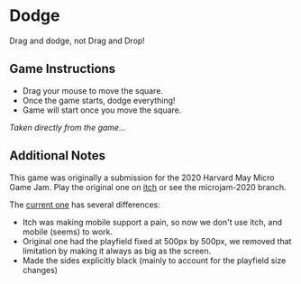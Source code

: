 # Dodge

Drag and dodge, not Drag and Drop!

## Game Instructions

*  Drag your mouse to move the square.
*  Once the game starts, dodge everything!
*  Game will start once you move the square.

_Taken directly from the game..._

## Additional Notes

This game was originally a submission for the 2020 Harvard May Micro Game Jam. Play the original one on [itch](https://plankp.itch.io/dodge) or see the microjam-2020 branch.

The [current one](https://plankp.github.io/Dodge/) has several differences:
*  Itch was making mobile support a pain, so now we don't use itch, and mobile (seems) to work.
*  Original one had the playfield fixed at 500px by 500px, we removed that limitation by making it always as big as the screen.
*  Made the sides explicitly black (mainly to account for the playfield size changes)
